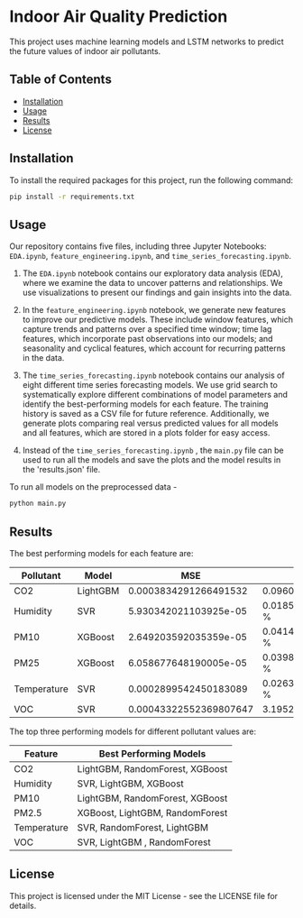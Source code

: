 # Indoor Air Quality Prediction

This project uses machine learning models and LSTM networks to predict the future values of indoor air pollutants.

## Table of Contents

* [Installation](#installation)
* [Usage](#usage)
* [Results](#results)
* [License](#license)

## Installation

To install the required packages for this project, run the following command:

```sh
pip install -r requirements.txt
```

## Usage

Our repository contains five files, including three Jupyter Notebooks: `EDA.ipynb`, `feature_engineering.ipynb`, and `time_series_forecasting.ipynb`.

1. The `EDA.ipynb` notebook contains our exploratory data analysis (EDA), where we examine the data to uncover patterns and relationships. We use visualizations to present our findings and gain insights into the data.

2. In the `feature_engineering.ipynb` notebook, we generate new features to improve our predictive models. These include window features, which capture trends and patterns over a specified time window; time lag features, which incorporate past observations into our models; and seasonality and cyclical features, which account for recurring patterns in the data.

3. The `time_series_forecasting.ipynb` notebook contains our analysis of eight different time series forecasting models. We use grid search to systematically explore different combinations of model parameters and identify the best-performing models for each feature. The training history is saved as a CSV file for future reference. Additionally, we generate plots comparing real versus predicted values for all models and all features, which are stored in a plots folder for easy access.

4. Instead of the `time_series_forecasting.ipynb` , the `main.py` file can be used to run all the models and save the plots and the model results in the 'results.json' file.

To run all models on the preprocessed data -

```sh
python main.py
```
## Results

The best performing models for each feature are:

| Pollutant | Model | MSE | MAPE |
| --- | --- | --- | --- |
| CO2 | LightGBM | 0.0003834291266491532 | 0.0960325396742516 % |
| Humidity | SVR | 5.930342021103925e-05 | 0.01851282401967276 % |
| PM10 | XGBoost | 2.649203592035359e-05 | 0.041401718434739304 % |
| PM25 | XGBoost | 6.058677648190005e-05 | 0.03985426224063079 % |
| Temperature | SVR | 0.0002899542450183089 | 0.026371552642149455 % |
| VOC | SVR | 0.00043322552369807647 | 3.195298841037611 % |



The top three performing models for different pollutant values are:

| Feature     | Best Performing Models |
|-------------|------------------------|
| CO2         | LightGBM, RandomForest, XGBoost |
| Humidity    | SVR, LightGBM, XGBoost |
| PM10        | LightGBM, RandomForest, XGBoost |
| PM2.5       | XGBoost, LightGBM, RandomForest |
| Temperature | SVR, RandomForest, LightGBM |
| VOC         | SVR, LightGBM , RandomForest


## License

This project is licensed under the MIT License - see the LICENSE file for details.
